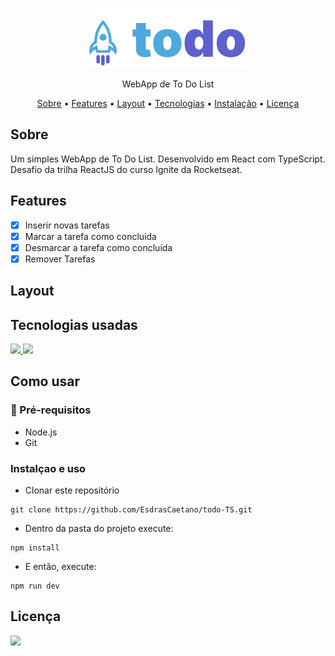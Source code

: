 <p align="center"> 
  <img src="https://raw.githubusercontent.com/EsdrasCaetano/todo-TS/main/src/assets/Logo.svg" alt="Ignite todo" />
</p>

<p align="center">WebApp de To Do List</p>
  
<p align="center">
   <a href="#sobre">Sobre</a> •
   <a href="#features">Features</a> • 
   <a href="#layout">Layout</a> • 
   <a href="#tecnologias">Tecnologias</a> • 
   <a href="#instalacao">Instalação</a> • 
   <a href="#lincense">Licença</a>
</p>

<h2 id="sobre">Sobre</h2>

<p>
  Um simples WebApp de To Do List. Desenvolvido em React com TypeScript.
  </br>
  Desafio da trilha ReactJS do curso Ignite da Rocketseat.
</p>
  
<h2 id="features">Features</h2>

- [x] Inserir novas tarefas
- [x] Marcar a tarefa como concluída
- [x] Desmarcar a tarefa como concluída
- [x] Remover Tarefas
  
<h2 id="layout">Layout</h2>
  
<h2 id="tecnologias">Tecnologias usadas</h2>
<p align="">
    <a href="https://pt-br.reactjs.org/" target="_blank">
    <img src="https://img.shields.io/badge/React-20232A?style=for-the-badge&logo=react&logoColor=61DAFB" />
  </a>
  <a href="https://www.typescriptlang.org/pt/" target="_blank">
    <img  src="https://img.shields.io/badge/TypeScript-007ACC?style=for-the-badge&logo=typescript&logoColor=white" />
  </a>
</p>

<h2>Como usar</h2>

<h3>📃 Pré-requisitos</h3>

- Node.js
- Git

<h3>Instalçao e uso</h3>

- Clonar este repositório

```
git clone https://github.com/EsdrasCaetano/todo-TS.git
```

- Dentro da pasta do projeto execute:

```
npm install
```

- E então, execute:

```
npm run dev
```

<h2 id="lincense">Licença</h2>
<a href="https://github.com/EsdrasCaetano/todo-TS/blob/main/LICENSE.md" target="_blank">
  <img id="lincense" src="https://img.shields.io/badge/LINCENSE-MIT-<COLOR>.svg" />
</a>
